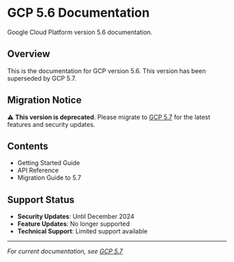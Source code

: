 # GCP 5.6 Documentation

Google Cloud Platform version 5.6 documentation.

## Overview

This is the documentation for GCP version 5.6. This version has been superseded by GCP 5.7.

## Migration Notice

⚠️ **This version is deprecated**. Please migrate to [GCP 5.7](../subfolder_gcp5.7/) for the latest features and security updates.

## Contents

- Getting Started Guide
- API Reference
- Migration Guide to 5.7

## Support Status

- **Security Updates**: Until December 2024
- **Feature Updates**: No longer supported
- **Technical Support**: Limited support available

---

*For current documentation, see [GCP 5.7](../subfolder_gcp5.7/)*
